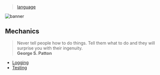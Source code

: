 > [language](../)

![banner](/go/photos/banner.png)

## Mechanics

> Never tell people how to do things.  Tell them what to do and they will surprise you with their ingenuity.  
> **George S. Patton**

* [Logging](logging)
* [Testing](testing)

